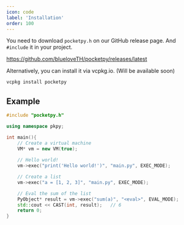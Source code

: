 ```yaml
---
icon: code
label: 'Installation'
order: 100
---
```


You need to download `pocketpy.h` on our GitHub release page.
And `#include` it in your project.

https://github.com/blueloveTH/pocketpy/releases/latest

Alternatively, you can install it via vcpkg.io.
(Will be available soon)

```bash
vcpkg install pocketpy
```

## Example

```cpp
#include "pocketpy.h"

using namespace pkpy;

int main(){
    // Create a virtual machine
    VM* vm = new VM(true);
    
    // Hello world!
    vm->exec("print('Hello world!')", "main.py", EXEC_MODE);

    // Create a list
    vm->exec("a = [1, 2, 3]", "main.py", EXEC_MODE);

    // Eval the sum of the list
    PyObject* result = vm->exec("sum(a)", "<eval>", EVAL_MODE);
    std::cout << CAST(int, result);   // 6
    return 0;
}
```
